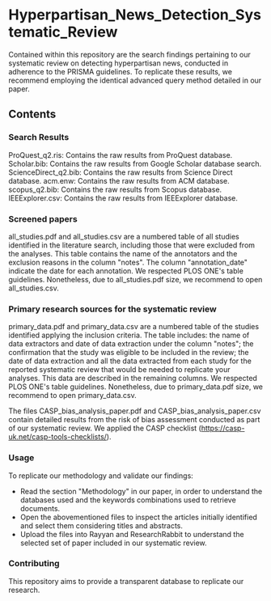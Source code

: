 # Hyperpartisan_News_Detection_Systematic_Review

Contained within this repository are the search findings pertaining to our systematic review on detecting hyperpartisan news, conducted in adherence to the PRISMA guidelines. To replicate these results, we recommend employing the identical advanced query method detailed in our paper.


## Contents

### Search Results

  ProQuest_q2.ris: Contains the raw results from ProQuest database.
  Scholar.bib: Contains the raw results from Google Scholar database search.
  ScienceDirect_q2.bib: Contains the raw results from Science Direct database.
  acm.enw: Contains the raw results from ACM database.
  scopus_q2.bib: Contains the raw results from Scopus database.
  IEEExplorer.csv: Contains the raw results from IEEExplorer database.

### Screened papers
all_studies.pdf and all_studies.csv are a numbered table of all studies identified in the literature search, including those that were excluded from the analyses. This table contains the name of the annotators and the exclusion reasons in the column "notes". The column "annotation_date" indicate the date for each annotation. We respected PLOS ONE's table guidelines. Nonetheless, due to all_studies.pdf size, we recommend to open all_studies.csv. 

### Primary research sources for the systematic review
primary_data.pdf and primary_data.csv are a numbered table of the studies identified applying the inclusion criteria. The table includes: the name of data extractors and date of data extraction under the column "notes"; the confirmation that the study was eligible to be included in the review; the date of data extraction and all the data extracted from each study for the reported systematic review that would be needed to replicate your analyses. This data are described in the remaining columns. We respected PLOS ONE's table guidelines. Nonetheless, due to primary_data.pdf size, we recommend to open primary_data.csv. 

The files CASP_bias_analysis_paper.pdf and CASP_bias_analysis_paper.csv contain detailed results from the risk of bias assessment conducted as part of our systematic review. We applied the CASP checklist (https://casp-uk.net/casp-tools-checklists/).

### Usage
  To replicate our methodology and validate our findings:
  - Read the section "Methodology" in our paper, in order to understand the databases used and the keywords combinations used to retrieve documents.
  - Open the abovementioned files to inspect the articles initially identified and select them considering titles and abstracts.
  - Upload the files into Rayyan and ResearchRabbit to understand the selected set of paper included in our systematic review.

### Contributing

This repository aims to provide a transparent database to replicate our research.
